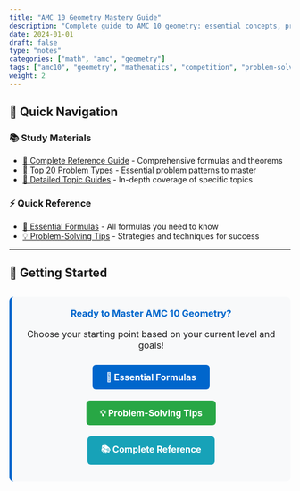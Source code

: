```yaml
---
title: "AMC 10 Geometry Mastery Guide"
description: "Complete guide to AMC 10 geometry: essential concepts, problem-solving strategies, and comprehensive practice materials for competition success."
date: 2024-01-01
draft: false
type: "notes"
categories: ["math", "amc", "geometry"]
tags: ["amc10", "geometry", "mathematics", "competition", "problem-solving"]
weight: 2
---
```


<!-- # 📐 AMC 10 Geometry Mastery Guide -->
<!-- 
Welcome to the comprehensive AMC 10 Geometry section! This guide provides everything you need to master geometry for the AMC 10 competition, from basic concepts to advanced problem-solving strategies. -->

## 🎯 Quick Navigation

<div class="quick-nav">
  <div class="nav-section">
    <h3>📚 Study Materials</h3>
    <ul>
      <li><a href="reference-guide">📖 Complete Reference Guide</a> - Comprehensive formulas and theorems</li>
      <li><a href="problem-types">🎯 Top 20 Problem Types</a> - Essential problem patterns to master</li>
      <li><a href="topic-guides">📝 Detailed Topic Guides</a> - In-depth coverage of specific topics</li>
    </ul>
  </div>
  <div class="nav-section">
    <h3>⚡ Quick Reference</h3>
    <ul>
      <li><a href="essential-formulas">📐 Essential Formulas</a> - All formulas you need to know</li>
      <li><a href="problem-solving-tips">💡 Problem-Solving Tips</a> - Strategies and techniques for success</li>
    </ul>
  </div>
</div>

---

## 🚀 Getting Started

<div style="text-align: center; margin: 30px 0; padding: 20px; background: #f8f9fa; border-radius: 8px; border-left: 4px solid #0066cc;">
  <h3 style="margin-top: 0; color: #0066cc;">Ready to Master AMC 10 Geometry?</h3>
  <p style="margin: 15px 0; font-size: 16px;">Choose your starting point based on your current level and goals!</p>
  <a href="essential-formulas" style="display: inline-block; background: #0066cc; color: white; padding: 12px 24px; text-decoration: none; border-radius: 6px; font-weight: bold; font-size: 16px; margin: 10px;">
    📐 Essential Formulas
  </a>
  <a href="problem-solving-tips" style="display: inline-block; background: #28a745; color: white; padding: 12px 24px; text-decoration: none; border-radius: 6px; font-weight: bold; font-size: 16px; margin: 10px;">
    💡 Problem-Solving Tips
  </a>
  <a href="reference-guide" style="display: inline-block; background: #17a2b8; color: white; padding: 12px 24px; text-decoration: none; border-radius: 6px; font-weight: bold; font-size: 16px; margin: 10px;">
    📚 Complete Reference
  </a>
</div>
